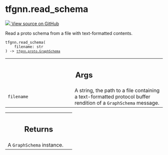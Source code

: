 # tfgnn.read_schema

<!-- Insert buttons and diff -->

<a target="_blank" href="https://github.com/tensorflow/gnn/tree/master/tensorflow_gnn/graph/schema_utils.py#L43-L54">
<img src="https://www.tensorflow.org/images/GitHub-Mark-32px.png" /> View source
on GitHub </a>

Read a proto schema from a file with text-formatted contents.

<pre class="devsite-click-to-copy prettyprint lang-py tfo-signature-link">
<code>tfgnn.read_schema(
    filename: str
) -> <a href="../tfgnn/proto/GraphSchema.md"><code>tfgnn.proto.GraphSchema</code></a>
</code></pre>

<!-- Placeholder for "Used in" -->


<!-- Tabular view -->
 <table class="responsive fixed orange">
<colgroup><col width="214px"><col></colgroup>
<tr><th colspan="2"><h2 class="add-link">Args</h2></th></tr>

<tr>
<td>
<code>filename</code><a id="filename"></a>
</td>
<td>
A string, the path to a file containing a text-formatted protocol
buffer rendition of a <code>GraphSchema</code> message.
</td>
</tr>
</table>

<!-- Tabular view -->

 <table class="responsive fixed orange">
<colgroup><col width="214px"><col></colgroup>
<tr><th colspan="2"><h2 class="add-link">Returns</h2></th></tr>
<tr class="alt">
<td colspan="2">
A <code>GraphSchema</code> instance.
</td>
</tr>

</table>

